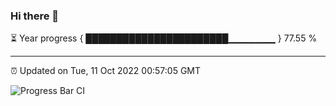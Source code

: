 ### Hi there 👋

⏳ Year progress { ███████████████████████▁▁▁▁▁▁▁ } 77.55 %

---

⏰ Updated on Tue, 11 Oct 2022 00:57:05 GMT

![Progress Bar CI](https://github.com/Shyam-Makwana/GitHub-Actions-Demo/workflows/Progress%20Bar%20CI/badge.svg)
